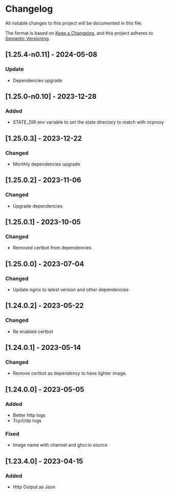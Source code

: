 # Changelog

All notable changes to this project will be documented in this file.

The format is based on [Keep a Changelog](https://keepachangelog.com/en/1.0.0/),
and this project adheres to [Semantic Versioning](https://semver.org/spec/v2.0.0.html).

## [1.25.4-n0.11] - 2024-05-08

### Update

- Dependencies upgrade

## [1.25.0-n0.10] - 2023-12-28

### Added

- STATE_DIR env variable to set the state directory to match with ncproxy

## [1.25.0.3] - 2023-12-22

### Changed

- Monthly dependencies upgrade

## [1.25.0.2] - 2023-11-06

### Changed

- Upgrade dependencies

## [1.25.0.1] - 2023-10-05

### Changed

- Removed certbot from dependencies

## [1.25.0.0] - 2023-07-04

### Changed

- Update nginx to latest version and other dependencies

## [1.24.0.2] - 2023-05-22

### Changed

- Re enabled certbot

## [1.24.0.1] - 2023-05-14

### Changed

- Remove certbot as dependency to have lighter image.

## [1.24.0.0] - 2023-05-05

### Added

- Better http logs
- Tcp/Udp logs

### Fixed

- Image name with channel and ghcr.io source

## [1.23.4.0] - 2023-04-15

### Added

- Http Output as Json
